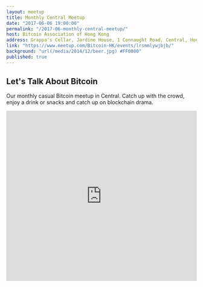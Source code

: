```yaml
---
layout: meetup
title: Monthly Central Meetup
date: "2017-06-06 19:00:00"
permalink: "/2017-06-monthly-central-meetup/"
host: Bitcoin Association of Hong Kong
address: Grappa's Cellar, Jardine House, 1 Connaught Road, Central, Hong Kong
link: "https://www.meetup.com/Bitcoin-HK/events/lrsmmlywjbjb/"
background: "url(/media/2014/12/beer.jpg) #FF0000"
published: true
---
```


## Let's Talk About Bitcoin

Our monthly casual Bitcoin meetup in Central. Catch up with the crowd, enjoy a drink or snacks and catch up on blockchain drama.

<iframe src="https://www.google.com/maps/embed?pb=!1m18!1m12!1m3!1d3691.8672653007984!2d114.15697035106373!3d22.283017349079806!2m3!1f0!2f0!3f0!3m2!1i1024!2i768!4f13.1!3m3!1m2!1s0x3404006386e51539%3A0xb73d9832bf547093!2zR3JhcHBhJ3MgQ2VsbGFyIOatjOafj-e1suaEj-Wkp-WIqemkkOW7sw!5e0!3m2!1sen!2sus!4v1484392008275" width="100%" height="450" frameborder="0" style="border:0" allowfullscreen></iframe>
